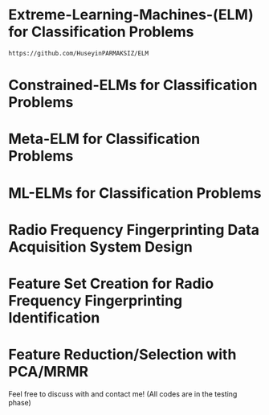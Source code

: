 # Extreme-Learning-Machines-(ELM) for Classification Problems
    https://github.com/HuseyinPARMAKSIZ/ELM
# Constrained-ELMs for Classification Problems
# Meta-ELM for Classification Problems
# ML-ELMs for Classification Problems
# Radio Frequency Fingerprinting Data Acquisition System Design
# Feature Set Creation for Radio Frequency Fingerprinting Identification 
# Feature Reduction/Selection with PCA/MRMR
Feel free to discuss with and contact me! (All codes are in the testing phase)
